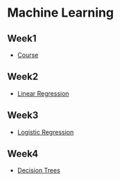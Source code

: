 # Machine Learning

## Week1
- [Course](Week1/README.md)

## Week2
- [Linear Regression](Week2/README.md)

## Week3
- [Logistic Regression](Week3/README.md)

## Week4
- [Decision Trees](Week4/README.md)